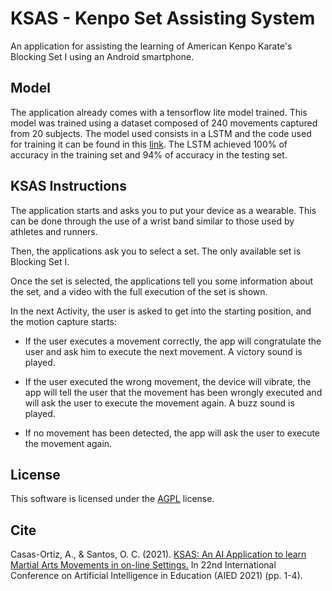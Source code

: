 # KSAS - Kenpo Set Assisting System

An application for assisting the learning of American Kenpo Karate's Blocking Set I using an Android smartphone.

## Model

The application already comes with a tensorflow lite model trained. This model was trained using a dataset composed of 240 movements captured from 20 subjects. The model used consists in a LSTM and the code used for training it can be found in this [link](https://github.com/AlbertoCasasOrtiz/Martial-Arts-Movements-Classifier). The LSTM achieved 100% of accuracy in the training set and 94% of accuracy in the testing set.

## KSAS Instructions

The application starts and asks you to put your device as a wearable. This can be done through the use of a wrist band similar to those used by athletes and runners.

Then, the applications ask you to select a set. The only available set is Blocking Set I.

Once the set is selected, the applications tell you some information about the set, and a video with the full execution of the set is shown.

In the next Activity, the user is asked to get into the starting position, and the motion capture starts:

* If the user executes a movement correctly, the app will congratulate the user and ask him to execute the next movement. A victory sound is played.

* If the user executed the wrong movement, the device will vibrate, the app will tell the user that the movement has been wrongly executed and will ask the user to execute the movement again. A buzz sound is played.

* If no movement has been detected, the app will ask the user to execute the movement again.

## License
This software is licensed under the [AGPL](https://choosealicense.com/licenses/agpl-3.0/) license.

## Cite
Casas-Ortiz, A., & Santos, O. C. (2021). [KSAS: An AI Application to learn Martial Arts Movements in on-line Settings.](https://aied2021.science.uu.nl/wp-content/uploads/2021/05/KSAS-An-AI-Application-to-learn-Martial-Arts-Movements-in-on-line-Settings.pdf) In 22nd International Conference on Artificial Intelligence in Education (AIED 2021) (pp. 1-4).